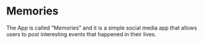 # Memories
The App is called "Memories" and it is a simple social media app that allows users to post interesting events that happened in their lives.